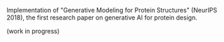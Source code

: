 Implementation of "Generative Modeling for Protein Structures" (NeurIPS 2018), the first research paper on generative AI for protein design.

(work in progress)